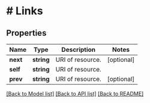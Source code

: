 # # Links

## Properties

Name | Type | Description | Notes
------------ | ------------- | ------------- | -------------
**next** | **string** | URI of resource. | [optional] 
**self** | **string** | URI of resource. | 
**prev** | **string** | URI of resource. | [optional] 

[[Back to Model list]](../../README.md#documentation-for-models) [[Back to API list]](../../README.md#documentation-for-api-endpoints) [[Back to README]](../../README.md)


